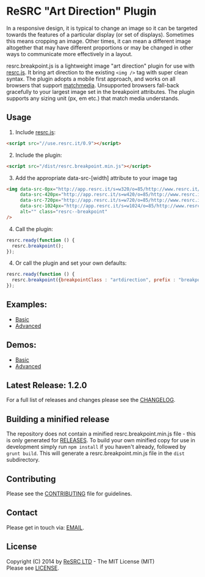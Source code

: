 # ReSRC "Art Direction" Plugin

In a responsive design, it is typical to change an image so it can be targeted towards the features of a particular display (or set of displays). Sometimes this means cropping an image. Other times, it can mean a different image altogether that may have different proportions or may be changed in other ways to communicate more effectively in a layout.

resrc.breakpoint.js is a lightweight image "art direction" plugin for use with [resrc.js](https://github.com/resrcit/resrc.js). It bring art direction to the existing ```<img />``` tag with super clean syntax. The plugin adopts a mobile first approach, and works on all browsers that support [matchmedia](http://caniuse.com/matchmedia). Unsupported browsers fall-back gracefully to your largest image set in the breakpoint attributes. The plugin supports any sizing unit (px, em etc.) that match media understands. 

## Usage

1. Include [resrc.js](http://use.resrc.it/0.9):

  ```html
  <script src="//use.resrc.it/0.9"></script>
  ```

2. Include the plugin:

  ```html
  <script src="/dist/resrc.breakpoint.min.js"></script>
  ```

3. Add the appropriate data-src-[width] attribute to your image tag

  ```html
  <img data-src-0px="http://app.resrc.it/s=w320/o=85/http://www.resrc.it/img/demo/preferred.jpg"  
       data-src-420px="http://app.resrc.it/s=w420/o=85/http://www.resrc.it/img/demo/preview.jpg"  
       data-src-720px="http://app.resrc.it/s=w720/o=85/http://www.resrc.it/img/demo/hidpi.jpg"  
       data-src-1024px="http://app.resrc.it/s=w1024/o=85/http://www.resrc.it/img/demo/css.jpg"  
       alt="" class="resrc--breakpoint"
  />
  ```

4. Call the plugin:

  ```javascript
  resrc.ready(function () {
    resrc.breakpoint();
  });
  ```
  
4. Or call the plugin and set your own defaults:

  ```javascript
  resrc.ready(function () {
    resrc.breakpoint({breakpointClass : "artdirection", prefix : "breakpoint-src-"});
  });
  ```
      
## Examples:

* [Basic](https://github.com/resrcit/resrc.breakpoint.js/blob/master/examples/example.html)
* [Advanced](https://github.com/resrcit/resrc.breakpoint.js/blob/master/examples/example-advanced.html)

## Demos:

* [Basic](http://jsfiddle.net/cuqsLnse)
* [Advanced](http://jsfiddle.net/enobsrm0)

## Latest Release: 1.2.0

For a full list of releases and changes please see the [CHANGELOG](https://github.com/resrcit/resrc.breakpoint.js/blob/master/CHANGELOG.md).

## Building a minified release

The repository does not contain a minified resrc.breakpoint.min.js file - this is only generated
for [RELEASES](https://github.com/resrcit/resrc.breakpoint.js/releases). To build your own minified copy
for use in development simply run ```npm install``` if you haven't already, followed by ```grunt build```.
This will generate a resrc.breakpoint.min.js file in the `dist` subdirectory.

## Contributing

Please see the [CONTRIBUTING](https://github.com/resrcit/resrc.breakpoint.js/blob/master/CONTRIBUTING.md) file for guidelines.

## Contact

Please get in touch via: [EMAIL](mailto:support@resrc.it).

## License

Copyright (C) 2014 by [ReSRC LTD](http://www.resrc.it) - The MIT License (MIT)  
Please see [LICENSE](https://github.com/resrcit/resrc.breakpoint.js/blob/master/LICENSE).